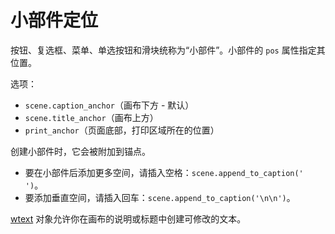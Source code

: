 # 小部件定位

按钮、复选框、菜单、单选按钮和滑块统称为“小部件”。小部件的 `pos` 属性指定其位置。

选项：

- `scene.caption_anchor`（画布下方 - 默认）
- `scene.title_anchor`（画布上方）
- `print_anchor`（页面底部，打印区域所在的位置）

创建小部件时，它会被附加到锚点。

- 要在小部件后添加更多空间，请插入空格：`scene.append_to_caption('   ')`。
- 要添加垂直空间，请插入回车：`scene.append_to_caption('\n\n')`。

[wtext](https://www.glowscript.org/docs/VPythonDocs/wtext.html) 对象允许你在画布的说明或标题中创建可修改的文本。


